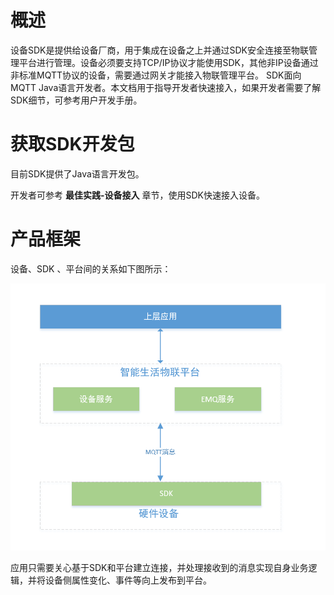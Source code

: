 # 概述

设备SDK是提供给设备厂商，用于集成在设备之上并通过SDK安全连接至物联管理平台进行管理。设备必须要支持TCP/IP协议才能使用SDK，其他非IP设备通过非标准MQTT协议的设备，需要通过网关才能接入物联管理平台。
SDK面向MQTT Java语言开发者。本文档用于指导开发者快速接入，如果开发者需要了解SDK细节，可参考用户开发手册。

# 获取SDK开发包
目前SDK提供了Java语言开发包。

开发者可参考 **最佳实践-设备接入** 章节，使用SDK快速接入设备。



# 产品框架
设备、SDK 、平台间的关系如下图所示：

![产品框架图](../../../../image/IoT/IoT-Estate/Developer-Guide/Introduction-Ark.png)

应用只需要关心基于SDK和平台建立连接，并处理接收到的消息实现自身业务逻辑，并将设备侧属性变化、事件等向上发布到平台。


